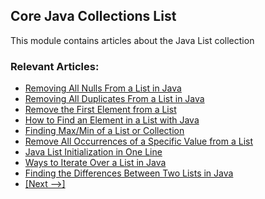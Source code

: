 ## Core Java Collections List

This module contains articles about the Java List collection

### Relevant Articles:
- [Removing All Nulls From a List in Java](https://www.baeldung.com/java-remove-nulls-from-list)
- [Removing All Duplicates From a List in Java](https://www.baeldung.com/java-remove-duplicates-from-list)
- [Remove the First Element from a List](http://www.baeldung.com/java-remove-first-element-from-list)
- [How to Find an Element in a List with Java](http://www.baeldung.com/find-list-element-java)
- [Finding Max/Min of a List or Collection](http://www.baeldung.com/java-collection-min-max)
- [Remove All Occurrences of a Specific Value from a List](https://www.baeldung.com/java-remove-value-from-list)
- [Java List Initialization in One Line](https://www.baeldung.com/java-init-list-one-line)
- [Ways to Iterate Over a List in Java](https://www.baeldung.com/java-iterate-list)
- [Finding the Differences Between Two Lists in Java](https://www.baeldung.com/java-lists-difference)
- [[Next -->]](/core-java-modules/core-java-collections-list-2)
